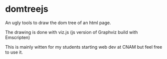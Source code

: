 # domtreejs

An ugly  tools to draw the dom tree of an html page.

The drawing is done with viz.js (js version of Graphviz build with Emscripten)

This is mainly witten for my students starting web dev at CNAM but
feel free to use it.



[//]: # ( Local Variables: )
[//]: # ( mode: Markdown)
[//]: # ( ispell-local-dictionary: "en" )
[//]: # ( End: )
